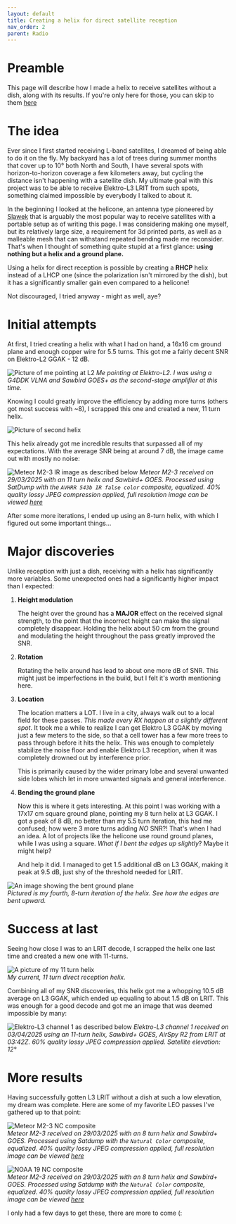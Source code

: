 ```yaml
---
layout: default
title: Creating a helix for direct satellite reception
nav_order: 2
parent: Radio
---
```


# Preamble
This page will describe how I made a helix to receive satellites without a dish, along with its results. If you're only here for those, you can skip to them [here](#more-results)

# The idea
Ever since I first started receiving L-band satellites, I dreamed of being able to do it on the fly. My backyard has a lot of trees during summer months that cover up to 10° both North and South, I have several spots with horizon-to-horizon coverage a few kilometers away, but cycling the distance isn't happening with a satellite dish. My ultimate goal with this project was to be able to receive Elektro-L3 LRIT from such spots, something claimed impossible by everybody I talked to about it.

In the beginning I looked at the helicone, an antenna type pioneered by <abbr title="@.skco on Discord">Slawek</abbr> that is arguably the most popular way to receive satellites with a portable setup as of writing this page. I was considering making one myself, but its relatively large size, a requirement for 3d printed parts, as well as a malleable mesh that can withstand repeated bending made me reconsider. That's when I thought of something quite stupid at a first glance: **using nothing but a helix and a ground plane.**

Using a helix for direct reception is possible by creating a **RHCP** helix instead of a LHCP one (since the polarization isn't mirrored by the dish), but it has a significantly smaller gain even compared to a helicone!

Not discouraged, I tried anyway - might as well, aye?

# Initial attempts

At first, I tried creating a helix with what I had on hand, a 16x16 cm ground plane and enough copper wire for 5.5 turns. This got me a fairly decent SNR on Elektro-L2 GGAK - 12 dB.

![Picture of me pointing at L2](../../assets/images/Direct-reception-helix/Initial-helix.jpg)
*Me pointing at Elektro-L2. I was using a G4DDK VLNA and Sawbird GOES+ as the second-stage amplifier at this time.*

Knowing I could greatly improve the efficiency by adding more turns (others got most success with ~8), I scrapped this one and created a new, 11 turn helix.

![Picture of second helix](../../assets/images/Direct-reception-helix/Second-helix.jpg)

This helix already got me incredible results that surpassed all of my expectations. With the average SNR being at around 7 dB, the image came out with mostly no noise: 

![Meteor M2-3 IR image as described below](../../assets/images/Direct-reception-helix/msu_mr_2025-03-29_19-56-17Z_AVHRR%20543b%20IR%20False%20Color-COMPRESSED.jpg)
*Meteor M2-3 received on 29/03/2025 with an 11 turn helix and Sawbird+ GOES. Processed using SatDump with the `AVHRR 543b IR false color` composite, equalized. 40% quality lossy JPEG compression applied, full resolution image can be viewed [here](https://static.cpt-dingus.cc/direct-rx-helix/msu_mr_2025-03-29_19-56-17Z_AVHRR%20543b%20IR%20False%20Color.png)*

After some more iterations, I ended up using an 8-turn helix, with which I figured out some important things...


# Major discoveries

Unlike reception with just a dish, receiving with a helix has significantly more variables. Some unexpected ones had a significantly higher impact than I expected:

1. **Height modulation**

    The height over the ground has a **MAJOR** effect on the received signal strength, to the point that the incorrect height can make the signal completely disappear. Holding the helix about 50 cm from the ground and modulating the height throughout the pass greatly improved the SNR.

2. **Rotation**

    Rotating the helix around has lead to about one more dB of SNR. This might just be imperfections in the build, but I felt it's worth mentioning here.

3. **Location**

    The location matters a LOT. I live in a city, always walk out to a local field for these passes. *This made every RX happen at a slightly different spot*. It took me a while to realize I can get Elektro L3 GGAK by moving just a few meters to the side, so that a cell tower has a few more trees to pass through before it hits the helix. This was enough to completely stabilize the noise floor and enable Elektro L3 reception, when it was completely drowned out by interference prior.

    This is primarily caused by the wider primary lobe and several unwanted side lobes which let in more unwanted signals and general interference.

4. **Bending the ground plane**

    Now this is where it gets interesting. At this point I was working with a 17x17 cm square ground plane, pointing my 8 turn helix at L3 GGAK. I got a peak of 8 dB, no better than my 5.5 turn iteration, this had me confused; how were 3 more turns adding *NO* SNR?! That's when I had an idea. A lot of projects like the helicone use round ground planes, while I was using a square. *What if I bent the edges up slightly*? Maybe it might help?

    And help it did. I managed to get 1.5 additional dB on L3 GGAK, making it peak at 9.5 dB, just shy of the threshold needed for LRIT.

![An image showing the bent ground plane](../../assets/images/Direct-reception-helix/bent-ground-plane.jpg) <br>
*Pictured is my fourth, 8-turn iteration of the helix. See how the edges are bent upward.*

# Success at last

Seeing how close I was to an LRIT decode, I scrapped the helix one last time and created a new one with 11-turns. 

![A picture of my 11 turn helix](../../assets/images/Direct-reception-helix/best-helix.jpg) <br>
*My current, 11 turn direct reception helix.*

Combining all of my SNR discoveries, this helix got me a whopping 10.5 dB average on L3 GGAK, which ended up equaling to about 1.5 dB on LRIT. This was enough for a good decode and got me an image that was deemed impossible by many:

![Elektro-L3 channel 1 as described below](../../assets/images/Direct-reception-helix/L3_1_20250403T033000Z.jpg)
*Elektro-L3 channel 1 received on 03/04/2025 using an 11-turn helix, Sawbird+ GOES, AirSpy R2 from LRIT at 03:42Z. 60% quality lossy JPEG compression applied. Satellite elevation: 12°*


# More results

Having successfully gotten L3 LRIT without a dish at such a low elevation, my dream was complete. Here are some of my favorite LEO passes I've gathered up to that point:

![Meteor M2-3 NC composite](../../assets/images/Direct-reception-helix/M2-4_01-04-2025_13-47.jpg) <br>
*Meteor M2-3 received on 29/03/2025 with an 8 turn helix and Sawbird+ GOES. Processed using Satdump with the `Natural Color` composite, equalized. 40% quality lossy JPEG compression applied, full resolution image can be viewed [here](https://static.cpt-dingus.cc/direct-rx-helix/M2-4_01-04-2025_13-47.png)*

![NOAA 19 NC composite](../../assets/images/Direct-reception-helix/N19_01-04-2025_08-21.jpg) <br>
*Meteor M2-3 received on 29/03/2025 with an 8 turn helix and Sawbird+ GOES. Processed using Satdump with the `Natural Color` composite, equalized. 40% quality lossy JPEG compression applied, full resolution image can be viewed [here](https://static.cpt-dingus.cc/direct-rx-helix/N19_01-04-2025_08-21.png)*

I only had a few days to get these, there are more to come (: